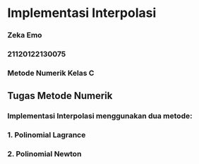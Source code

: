 # Implementasi Interpolasi
### Zeka Emo
### 21120122130075
### Metode Numerik Kelas C

## Tugas Metode Numerik
### Implementasi Interpolasi menggunakan dua metode:
### 1. Polinomial Lagrance
### 2. Polinomial Newton

